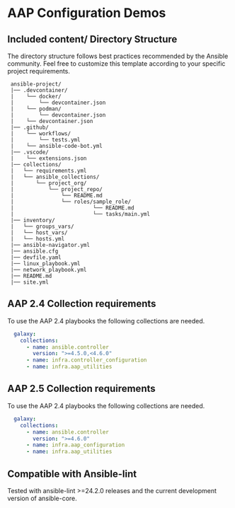 # AAP Configuration Demos

## Included content/ Directory Structure

The directory structure follows best practices recommended by the Ansible
community. Feel free to customize this template according to your specific
project requirements.

```text
 ansible-project/
 |── .devcontainer/
 |    └── docker/
 |        └── devcontainer.json
 |    └── podman/
 |        └── devcontainer.json
 |    └── devcontainer.json
 |── .github/
 |    └── workflows/
 |        └── tests.yml
 |    └── ansible-code-bot.yml
 |── .vscode/
 |    └── extensions.json
 |── collections/
 |   └── requirements.yml
 |   └── ansible_collections/
 |       └── project_org/
 |           └── project_repo/
 |               └── README.md
 |               └── roles/sample_role/
 |                         └── README.md
 |                         └── tasks/main.yml
 |── inventory/
 |   └── groups_vars/
 |   └── host_vars/
 |   └── hosts.yml
 |── ansible-navigator.yml
 |── ansible.cfg
 |── devfile.yaml
 |── linux_playbook.yml
 |── network_playbook.yml
 |── README.md
 |── site.yml
```

## AAP 2.4 Collection requirements

To use the AAP 2.4 playbooks the following collections are needed.

```yaml
  galaxy:
    collections:
      - name: ansible.controller
        version: ">=4.5.0,<4.6.0"
      - name: infra.controller_configuration
      - name: infra.aap_utilities
```

## AAP 2.5 Collection requirements

To use the AAP 2.4 playbooks the following collections are needed.

```yaml
  galaxy:
    collections:
      - name: ansible.controller
        version: ">=4.6.0"
      - name: infra.aap_configuration
      - name: infra.aap_utilities
```

## Compatible with Ansible-lint

Tested with ansible-lint >=24.2.0 releases and the current development version
of ansible-core.
